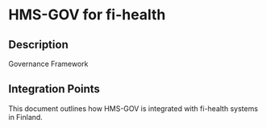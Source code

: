 # HMS-GOV for fi-health

## Description

Governance Framework

## Integration Points

This document outlines how HMS-GOV is integrated with fi-health systems in Finland.
